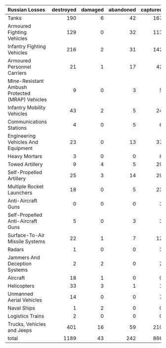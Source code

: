 | Russian Losses                                   |   destroyed |   damaged |   abandoned |   captured |   total |
|:-------------------------------------------------|------------:|----------:|------------:|-----------:|--------:|
| Tanks                                            |         190 |         6 |          42 |        167 |     405 |
| Armoured Fighting Vehicles                       |         129 |         0 |          32 |        113 |     274 |
| Infantry Fighting Vehicles                       |         216 |         2 |          31 |        142 |     391 |
| Armoured Personnel Carriers                      |          21 |         1 |          17 |         42 |      81 |
| Mine-Resistant Ambush Protected  (MRAP) Vehicles |           9 |         0 |           3 |          5 |      17 |
| Infantry Mobility Vehicles                       |          43 |         2 |           5 |         24 |      74 |
| Communications Stations                          |           4 |         0 |           5 |          6 |      15 |
| Engineering Vehicles And Equipment               |          23 |         0 |          13 |         37 |      73 |
| Heavy Mortars                                    |           3 |         0 |           0 |          8 |      11 |
| Towed Artillery                                  |           9 |         4 |           5 |         29 |      47 |
| Self-Propelled Artillery                         |          25 |         3 |          14 |         29 |      71 |
| Multiple Rocket Launchers                        |          18 |         0 |           5 |         23 |      46 |
| Anti-Aircraft Guns                               |           0 |         0 |           0 |          3 |       3 |
| Self-Propelled Anti-Aircraft Guns                |           5 |         0 |           3 |          3 |      11 |
| Surface-To-Air Missile Systems                   |          22 |         1 |           7 |         12 |      42 |
| Radars                                           |           1 |         0 |           0 |          3 |       4 |
| Jammers And Deception Systems                    |           2 |         2 |           0 |          2 |       6 |
| Aircraft                                         |          18 |         1 |           0 |          0 |      19 |
| Helicopters                                      |          33 |         3 |           1 |          1 |      38 |
| Unmanned Aerial Vehicles                         |          14 |         0 |           0 |          7 |      21 |
| Naval Ships                                      |           1 |         2 |           0 |          0 |       3 |
| Logistics Trains                                 |           2 |         0 |           0 |          0 |       2 |
| Trucks, Vehicles and Jeeps                       |         401 |        16 |          59 |        210 |     686 |
| total                                            |        1189 |        43 |         242 |        866 |    2340 |